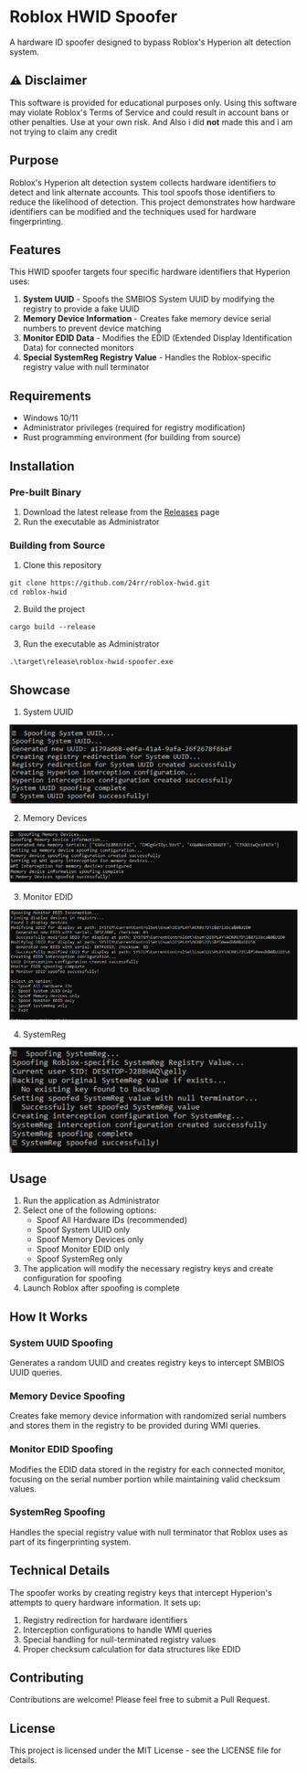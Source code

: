# Roblox HWID Spoofer

A hardware ID spoofer designed to bypass Roblox's Hyperion alt detection system.

## ⚠️ Disclaimer

This software is provided for educational purposes only. Using this software may violate Roblox's Terms of Service and could result in account bans or other penalties. Use at your own risk.
And Also i did **not** made this and i am not trying to claim any credit

## Purpose

Roblox's Hyperion alt detection system collects hardware identifiers to detect and link alternate accounts. This tool spoofs those identifiers to reduce the likelihood of detection. This project demonstrates how hardware identifiers can be modified and the techniques used for hardware fingerprinting.

## Features

This HWID spoofer targets four specific hardware identifiers that Hyperion uses:

1. **System UUID** - Spoofs the SMBIOS System UUID by modifying the registry to provide a fake UUID
2. **Memory Device Information** - Creates fake memory device serial numbers to prevent device matching
3. **Monitor EDID Data** - Modifies the EDID (Extended Display Identification Data) for connected monitors
4. **Special SystemReg Registry Value** - Handles the Roblox-specific registry value with null terminator

## Requirements

- Windows 10/11
- Administrator privileges (required for registry modification)
- Rust programming environment (for building from source)

## Installation

### Pre-built Binary

1. Download the latest release from the [Releases](https://github.com/24rr/roblox-hwid/releases) page
2. Run the executable as Administrator

### Building from Source

1. Clone this repository
```
git clone https://github.com/24rr/roblox-hwid.git
cd roblox-hwid
```

2. Build the project
```
cargo build --release
```

3. Run the executable as Administrator
```
.\target\release\roblox-hwid-spoofer.exe
```

## Showcase

1. System UUID

![](assets/system-uuid.png)

2. Memory Devices

![](assets/memory-device.png)

3. Monitor EDID

![](assets/monitor-edid.png)

4. SystemReg

![](assets/system-reg.png)

## Usage

1. Run the application as Administrator
2. Select one of the following options:
   - Spoof All Hardware IDs (recommended)
   - Spoof System UUID only
   - Spoof Memory Devices only
   - Spoof Monitor EDID only
   - Spoof SystemReg only
3. The application will modify the necessary registry keys and create configuration for spoofing
4. Launch Roblox after spoofing is complete

## How It Works

### System UUID Spoofing

Generates a random UUID and creates registry keys to intercept SMBIOS UUID queries.

### Memory Device Spoofing

Creates fake memory device information with randomized serial numbers and stores them in the registry to be provided during WMI queries.

### Monitor EDID Spoofing

Modifies the EDID data stored in the registry for each connected monitor, focusing on the serial number portion while maintaining valid checksum values.

### SystemReg Spoofing

Handles the special registry value with null terminator that Roblox uses as part of its fingerprinting system.

## Technical Details

The spoofer works by creating registry keys that intercept Hyperion's attempts to query hardware information. It sets up:

1. Registry redirection for hardware identifiers
2. Interception configurations to handle WMI queries
3. Special handling for null-terminated registry values
4. Proper checksum calculation for data structures like EDID

## Contributing

Contributions are welcome! Please feel free to submit a Pull Request.

## License

This project is licensed under the MIT License - see the LICENSE file for details. 
